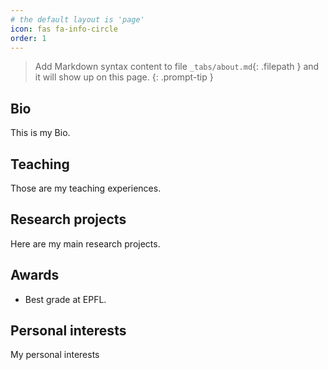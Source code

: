 ```yaml
---
# the default layout is 'page'
icon: fas fa-info-circle
order: 1
---
```


> Add Markdown syntax content to file `_tabs/about.md`{: .filepath } and it will show up on this page.
{: .prompt-tip }

## Bio

This is my Bio.

## Teaching

Those are my teaching experiences.

## Research projects

Here are my main research projects.

## Awards

- Best grade at EPFL.

## Personal interests

My personal interests